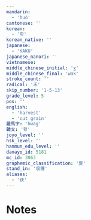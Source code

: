 ```yaml
---
mandarin:
  - 'huò'
cantonese: ''
korean:
  - '확'
korean_native: ''
japanese:
  - 'KAKU'
japanese_nanori: ''
vietnamese:
middle_chinese_initial: 'ɣ'
middle_chinese_final: 'wɑk'
stroke_count: ''
radical: '禾'
skip_number: '1-5-13'
grade_level: 5
pos: ''
english:
  - 'harvest'
  - 'cut grain'
羅馬字: 'hwag'
韓文: '확'
joyo_level: ''
hsk_level: ''
hanmun_edu_level: ''
danayo_id: 5181
mc_id: 3063
graphemic_classification: '蒦'
stand_in: '収穫'
aliases:
  - '获'
---
```


# Notes
